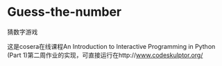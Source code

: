 # Guess-the-number
猜数字游戏

这是cosera在线课程An Introduction to Interactive Programming in Python (Part 1)第二周作业的实现，可直接运行在http://www.codeskulptor.org/
